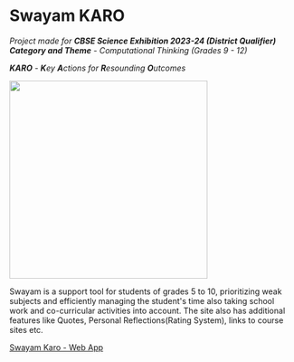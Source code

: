 # Swayam KARO
*Project made for **CBSE Science Exhibition 2023-24 (District Qualifier)**  
**Category and Theme** - Computational Thinking (Grades 9 - 12)*  

***KARO** - **K**ey **A**ctions for **R**esounding **O**utcomes*

<img src="https://i.postimg.cc/BQhjxqKc/69373132672.png" width="350">

Swayam is a support tool for students of grades 5 to 10, prioritizing weak subjects and efficiently managing the student's time also taking school work and co-curricular activities into account.
The site also has additional features like Quotes, Personal Reflections(Rating System), links to course sites etc.

[Swayam Karo - Web App](https://swayamkaro.glitch.me)

### 
